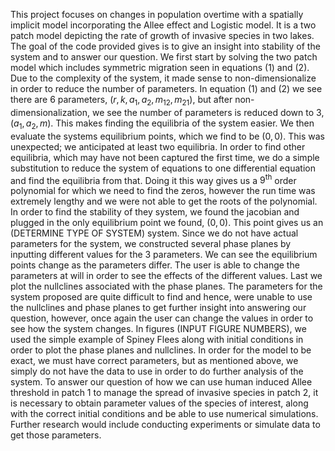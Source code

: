 This project focuses on changes in population overtime with a spatially implicit model incorporating the Allee effect and Logistic model. 
    It is a two patch model depicting the rate of growth of invasive species in two lakes. The goal of the code provided gives is to give an insight into stability of the system and to answer our question. We first start by solving the two patch model which includes symmetric migration seen in equations (1) and (2). Due to the complexity of the system, it made sense to non-dimensionalize in order to reduce the number of parameters. In equation (1) and (2) we see there are 6 parameters, $(r,k,a_1,a_2,m_{12},m_{21})$, but after non-dimensionalization, we see the number of parameters is reduced down to 3, $(a_1,a_2,m)$. This makes finding the equilibria of the system easier. 
     We then evaluate the systems equilibrium points, which we find to be $(0,0)$. This was unexpected; we anticipated at least two equilibria. In order to find other equilibria, which may have not been captured the first time, we do a simple substitution to reduce the system of equations to one differential equation and find the equilibria from that. Doing it this way gives us a $9^{\text{th}}$ order polynomial for which we need to find the zeros, however the run time was extremely lengthy and we were not able to get the roots of the polynomial. 
 In order to find the stability of they system, we found the jacobian and plugged in the only equilibrium point we found, $(0,0)$. This point gives us an (DETERMINE TYPE OF SYSTEM) system. 
    Since we do not have actual parameters for the system, we constructed several phase planes by inputting different values for the 3 parameters. We can see the equilibrium points change as the parameters differ. The user is able to change the parameters at will in order to see the effects of the different values.
    Last we plot the nullclines associated with the phase planes. The parameters for the system proposed are quite difficult to find and hence, were unable to use the nullclines and phase planes to get further insight into answering our question, however, once again the user can change the values in order to see how the system changes. 
    In figures (INPUT FIGURE NUMBERS), we used the simple example of Spiney Flees along with initial conditions in order to plot the phase planes and nullclines. In order for the model to be exact, we must have correct parameters, but as mentioned above, we simply do not have the data to use in order to do further analysis of the system. 
    To answer our question of how we can use human induced Allee threshold in patch 1 to manage the spread of invasive species in patch 2, it is necessary to obtain parameter values of the species of interest, along with the correct initial conditions and be able to use numerical simulations. Further research would include conducting experiments or simulate data to get those parameters.
